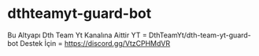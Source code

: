 # dthteamyt-guard-bot
Bu Altyapı Dth Team Yt Kanalına Aittir YT =  DthTeamYt/dth-team-yt-guard-bot      Destek İçin = https://discord.gg/VtzCPHMdVR

